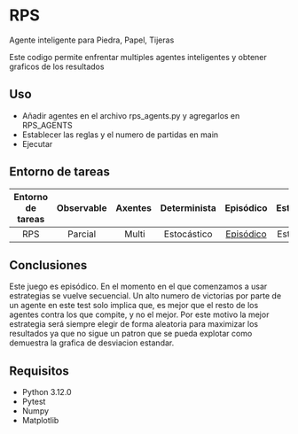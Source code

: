 # RPS

Agente inteligente para Piedra, Papel, Tijeras

Este codigo permite enfrentar multiples agentes inteligentes y obtener graficos de los resultados

## Uso

- Añadir agentes en el archivo rps_agents.py y agregarlos en RPS_AGENTS
- Establecer las reglas y el numero de partidas en main
- Ejecutar

## Entorno de tareas

Entorno de tareas | Observable| Axentes | Determinista | Episódico | Estático | Discreto | Conocido
:---: | :---: | :---: | :---: | :---: | :---: | :---: | :---: |
 RPS | Parcial | Multi | Estocástico | [Episódico](#conclusiones) | Estático | Discreto | Conocido |

## Conclusiones

Este juego es episódico. En el momento en el que comenzamos a usar estrategias se vuelve secuencial. Un alto numero de victorias por parte de un agente en este test solo implica que, es mejor que el resto de los agentes contra los que compite, y no el mejor. Por este motivo la mejor estrategia será siempre elegir de forma aleatoria para maximizar los resultados ya que no sigue un patron que se pueda explotar como demuestra la grafica de desviacion estandar.

## Requisitos

- Python 3.12.0
- Pytest
- Numpy
- Matplotlib